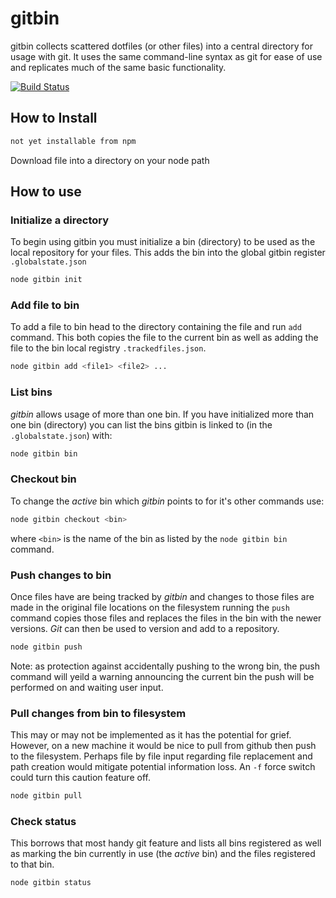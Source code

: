 # gitbin

gitbin collects scattered dotfiles (or other files) into a central directory for usage with git. It uses the same command-line syntax as git for ease of use and replicates much of the same basic functionality. 

[![Build Status](https://secure.travis-ci.org/Postlethwaite/gitbin.png?branch=test)](http://travis-ci.org/Postlethwaite/gitbin)


## How to Install
```bash
not yet installable from npm
```
Download file into a directory on your node path

## How to use

### Initialize a directory
To begin using gitbin you must initialize a bin (directory) to be used as the local repository for your files. This adds the bin into the global gitbin register `.globalstate.json`

```bash
node gitbin init
```

### Add file to bin
To add a file to bin head to the directory containing the file and run `add` command. This both copies the file to the current bin as well as adding the file to the bin local registry `.trackedfiles.json`.
```bash
node gitbin add <file1> <file2> ...
```

### List bins
*gitbin* allows usage of more than one bin. If you have initialized more than one bin (directory) you can list the bins gitbin is linked to (in the `.globalstate.json`) with:
```bash
node gitbin bin
```

### Checkout bin
To change the _active_ bin which *gitbin* points to for it's other commands use:
```bash
node gitbin checkout <bin>
```
where `<bin>` is the name of the bin as listed by the `node gitbin bin` command.

### Push changes to bin
Once files have are being tracked by *gitbin* and changes to those files are made in the original file locations on the filesystem running the `push` command copies those files and replaces the files in the bin with the newer versions. *Git* can then be used to version and add to a repository.
```bash
node gitbin push
```
Note: as protection against accidentally pushing to the wrong bin, the push command will yeild a warning announcing the current bin the push will be performed on and waiting user input.

### Pull changes from bin to filesystem
This may or may not be implemented as it has the potential for grief. However, on a new machine it would be nice to pull from github then push to the filesystem. Perhaps file by file input regarding file replacement and path creation would mitigate potential information loss. An `-f` force switch could turn this caution feature off.
```bash
node gitbin pull
```

### Check status
This borrows that most handy git feature and lists all bins registered as well as marking the bin currently in use (the _active_ bin) and the files registered to that bin. 
```bash
node gitbin status
```
